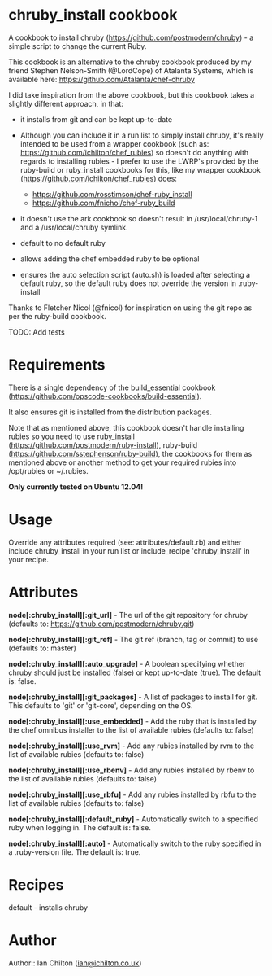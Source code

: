 # chruby_install cookbook

A cookbook to install chruby (https://github.com/postmodern/chruby) - a simple script to change the current Ruby.

This cookbook is an alternative to the chruby cookbook produced by my friend Stephen Nelson-Smith (@LordCope) of Atalanta Systems, which is available here: https://github.com/Atalanta/chef-chruby

I did take inspiration from the above cookbook, but this cookbook takes a slightly different approach, in that:

 - it installs from git and can be kept up-to-date

 - Although you can include it in a run list to simply install chruby, it's really intended to be used from a wrapper cookbook (such as: https://github.com/ichilton/chef_rubies) so doesn't do anything with regards to installing rubies - I prefer to use the LWRP's provided by the ruby-build or ruby_install cookbooks for this, like my wrapper cookbook (https://github.com/ichilton/chef_rubies) does:
   - https://github.com/rosstimson/chef-ruby_install
   - https://github.com/fnichol/chef-ruby_build

 - it doesn't use the ark cookbook so doesn't result in /usr/local/chruby-1 and a /usr/local/chruby symlink.

 - default to no default ruby

 - allows adding the chef embedded ruby to be optional

 - ensures the auto selection script (auto.sh) is loaded after selecting a default ruby, so the default ruby does not override the version in .ruby-install


Thanks to Fletcher Nicol (@fnicol) for inspiration on using the git repo as per the ruby-build cookbook.

TODO: Add tests


# Requirements

There is a single dependency of the build_essential cookbook (https://github.com/opscode-cookbooks/build-essential).

It also ensures git is installed from the distribution packages.

Note that as mentioned above, this cookbook doesn't handle installing rubies so you need to use ruby_install (https://github.com/postmodern/ruby-install), ruby-build (https://github.com/sstephenson/ruby-build), the cookbooks for them as mentioned above or another method to get your required rubies into /opt/rubies or ~/.rubies.

**Only currently tested on Ubuntu 12.04!**


# Usage

Override any attributes required (see: attributes/default.rb) and either include chruby_install in your run list or include_recipe 'chruby_install' in your recipe.


# Attributes

**node[:chruby_install][:git_url]** - The url of the git repository for chruby (defaults to: https://github.com/postmodern/chruby.git)

**node[:chruby_install][:git_ref]** - The git ref (branch, tag or commit) to use (defaults to: master)

**node[:chruby_install][:auto_upgrade]** - A boolean specifying whether chruby should just be installed (false) or kept up-to-date (true). The default is: false.

**node[:chruby_install][:git_packages]** - A list of packages to install for git. This defaults to 'git' or 'git-core', depending on the OS.

**node[:chruby_install][:use_embedded]** - Add the ruby that is installed by the chef omnibus installer to the list of available rubies (defaults to: false)

**node[:chruby_install][:use_rvm]** - Add any rubies installed by rvm to the list of available rubies (defaults to: false)

**node[:chruby_install][:use_rbenv]** - Add any rubies installed by rbenv to the list of available rubies (defaults to: false)

**node[:chruby_install][:use_rbfu]** - Add any rubies installed by rbfu to the list of available rubies (defaults to: false)

**node[:chruby_install][:default_ruby]** - Automatically switch to a specified ruby when logging in. The default is: false.

**node[:chruby_install][:auto]** - Automatically switch to the ruby specified in a .ruby-version file. The default is: true.


# Recipes

default - installs chruby


# Author

Author:: Ian Chilton (<ian@ichilton.co.uk>)

